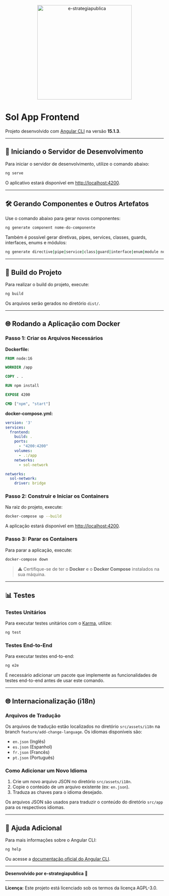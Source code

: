 <p align="center" >
    <img  src="https://e-strategiapublica.com/wp-content/uploads/2021/02/logo-blanco.png" alt="e-strategiapublica" width="300"/>
</p>

# Sol App Frontend

Projeto desenvolvido com [Angular CLI](https://github.com/angular/angular-cli) na versão **15.1.3**.

---

## 🚀 Iniciando o Servidor de Desenvolvimento

Para iniciar o servidor de desenvolvimento, utilize o comando abaixo:

```bash
ng serve
```

O aplicativo estará disponível em [http://localhost:4200](http://localhost:4200).

---

## 🛠️ Gerando Componentes e Outros Artefatos

Use o comando abaixo para gerar novos componentes:

```bash
ng generate component nome-do-componente
```

Também é possível gerar diretivas, pipes, services, classes, guards, interfaces, enums e módulos:

```bash
ng generate directive|pipe|service|class|guard|interface|enum|module nome
```

---

## 📁 Build do Projeto

Para realizar o build do projeto, execute:

```bash
ng build
```

Os arquivos serão gerados no diretório `dist/`.

---

## 🌐 Rodando a Aplicação com Docker

### Passo 1: Criar os Arquivos Necessários

**Dockerfile:**

```Dockerfile
FROM node:16

WORKDIR /app

COPY . .

RUN npm install

EXPOSE 4200

CMD ["npm", "start"]
```

**docker-compose.yml:**

```yaml
version: '3'
services:
  frontend:
    build: .
    ports:
      - "4200:4200"
    volumes:
      - .:/app
    networks:
      - sol-network

networks:
  sol-network:
    driver: bridge
```

### Passo 2: Construir e Iniciar os Containers

Na raiz do projeto, execute:

```bash
docker-compose up --build
```

A aplicação estará disponível em [http://localhost:4200](http://localhost:4200).

### Passo 3: Parar os Containers

Para parar a aplicação, execute:

```bash
docker-compose down
```

> ⚠️ Certifique-se de ter o **Docker** e o **Docker Compose** instalados na sua máquina.

---

## 📊 Testes

### Testes Unitários

Para executar testes unitários com o [Karma](https://karma-runner.github.io), utilize:

```bash
ng test
```

### Testes End-to-End

Para executar testes end-to-end:

```bash
ng e2e
```

É necessário adicionar um pacote que implemente as funcionalidades de testes end-to-end antes de usar este comando.

---

## 🌐 Internacionalização (i18n)

### Arquivos de Tradução

Os arquivos de tradução estão localizados no diretório `src/assets/i18n` na branch `feature/add-change-language`. Os idiomas disponíveis são:

- `en.json` (Inglês)
- `es.json` (Espanhol)
- `fr.json` (Francês)
- `pt.json` (Português)

### Como Adicionar um Novo Idioma

1. Crie um novo arquivo JSON no diretório `src/assets/i18n`.
2. Copie o conteúdo de um arquivo existente (ex: `en.json`).
3. Traduza as chaves para o idioma desejado.

Os arquivos JSON são usados para traduzir o conteúdo do diretório `src/app` para os respectivos idiomas.

---

## 🔧 Ajuda Adicional

Para mais informações sobre o Angular CLI:

```bash
ng help
```

Ou acesse a [documentação oficial do Angular CLI](https://angular.io/cli).

---

**Desenvolvido por e-strategiapublica** 🚀

---

**Licença:** Este projeto está licenciado sob os termos da licença AGPL-3.0.